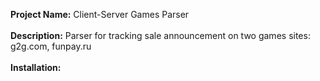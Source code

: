 **Project Name:** Client-Server Games Parser<br/><br/>
**Description:** Parser for tracking sale announcement on two games sites: g2g.com, funpay.ru<br/><br/>
**Installation:** <br/><br/>
